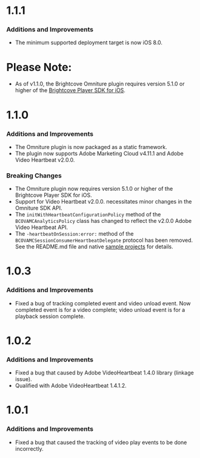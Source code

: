 # 1.1.1
### Additions and Improvements
* The minimum supported deployment target is now iOS 8.0.

# Please Note:
* As of v1.1.0, the Brightcove Omniture plugin requires version 5.1.0 or higher of the [Brightcove Player SDK for iOS](https://github.com/brightcove/brightcove-player-sdk-ios/releases).

# 1.1.0
### Additions and Improvements
* The Omniture plugin is now packaged as a static framework.
* The plugin now supports Adobe Marketing Cloud v4.11.1 and Adobe Video Heartbeat v2.0.0.

### Breaking Changes
* The Omniture plugin now requires version 5.1.0 or higher of the Brightcove Player SDK for iOS.
* Support for Video Heartbeat v2.0.0. necessitates minor changes in the Omniture SDK API.
 * The `initWithHeartbeatConfigurationPolicy` method of the `BCOVAMCAnalyticsPolicy` class has changed to reflect the v2.0.0 Adobe Video Heartbeat API.
 * The `-heartbeatOnSession:error:` method of the `BCOVAMCSessionConsumerHeartbeatDelegate` protocol has been removed. See the README.md file and native [sample projects](https://github.com/BrightcoveOS/ios-player-samples) for details.

# 1.0.3
### Additions and Improvements
* Fixed a bug of tracking completed event and video unload event. Now completed event is for a video complete; video unload event is for a playback session complete.

# 1.0.2
### Additions and Improvements
* Fixed a bug that caused by Adobe VideoHeartbeat 1.4.0 library (linkage issue).
* Qualified with Adobe VideoHeartbeat 1.4.1.2.

# 1.0.1

### Additions and Improvements
* Fixed a bug that caused the tracking of video play events to be done incorrectly. 
